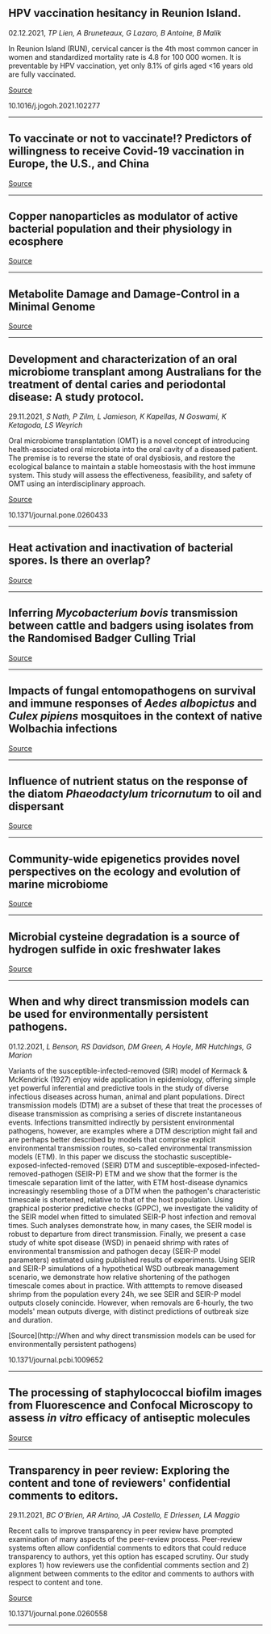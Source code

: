 ## HPV vaccination hesitancy in Reunion Island.
 02.12.2021, _TP Lien, A Bruneteaux, G Lazaro, B Antoine, B Malik_


In Reunion Island (RUN), cervical cancer is the 4th most common cancer in women and standardized mortality rate is 4.8 for 100 000 women. It is preventable by HPV vaccination, yet only 8.1% of girls aged &lt;16 years old are fully vaccinated.

[Source](https://journals.plos.org/plosone/article?id=10.1371/journal.pone.0260230)

10.1016/j.jogoh.2021.102277

---

## To vaccinate or not to vaccinate!? Predictors of willingness to receive Covid-19 vaccination in Europe, the U.S., and China

[Source](https://journals.plos.org/plosone/article?id=10.1371/journal.pone.0260230)

---

## Copper nanoparticles as modulator of active bacterial population and their physiology in ecosphere

[Source](https://www.biorxiv.org/content/10.1101/2021.11.30.470660v1.abstract?%3Fcollection=)

---

## Metabolite Damage and Damage-Control in a Minimal Genome

[Source](https://www.biorxiv.org/content/10.1101/2021.12.01.470718v1.abstract?%3Fcollection=)

---

## Development and characterization of an oral microbiome transplant among Australians for the treatment of dental caries and periodontal disease: A study protocol.
 29.11.2021, _S Nath, P Zilm, L Jamieson, K Kapellas, N Goswami, K Ketagoda, LS Weyrich_


Oral microbiome transplantation (OMT) is a novel concept of introducing health-associated oral microbiota into the oral cavity of a diseased patient. The premise is to reverse the state of oral dysbiosis, and restore the ecological balance to maintain a stable homeostasis with the host immune system. This study will assess the effectiveness, feasibility, and safety of OMT using an interdisciplinary approach.

[Source](https://journals.plos.org/plosone/article?id=10.1371/journal.pone.0260433)

10.1371/journal.pone.0260433

---

## Heat activation and inactivation of bacterial spores. Is there an overlap?

[Source](https://www.biorxiv.org/content/10.1101/2021.11.20.469368v2.abstract?%3Fcollection=)

---

## Inferring <em>Mycobacterium bovis</em> transmission between cattle and badgers using isolates from the Randomised Badger Culling Trial

[Source](https://journals.plos.org/plospathogens/article?id=10.1371/journal.ppat.1010075)

---

## Impacts of fungal entomopathogens on survival and immune responses of <em>Aedes albopictus</em> and <em>Culex pipiens</em> mosquitoes in the context of native Wolbachia infections

[Source](https://journals.plos.org/plosntds/article?id=10.1371/journal.pntd.0009984)

---

## Influence of nutrient status on the response of the diatom <em>Phaeodactylum tricornutum</em> to oil and dispersant

[Source](https://journals.plos.org/plosone/article?id=10.1371/journal.pone.0259506)

---

## Community-wide epigenetics provides novel perspectives on the ecology and evolution of marine microbiome

[Source](https://www.biorxiv.org/content/10.1101/2021.11.30.470565v1.abstract?%3Fcollection=)

---

##  Microbial cysteine degradation is a source of hydrogen sulfide in oxic freshwater lakes

[Source](https://www.biorxiv.org/content/10.1101/2021.11.30.467465v1.abstract?%3Fcollection=)

---

## When and why direct transmission models can be used for environmentally persistent pathogens.
 01.12.2021, _L Benson, RS Davidson, DM Green, A Hoyle, MR Hutchings, G Marion_


Variants of the susceptible-infected-removed (SIR) model of Kermack &amp; McKendrick (1927) enjoy wide application in epidemiology, offering simple yet powerful inferential and predictive tools in the study of diverse infectious diseases across human, animal and plant populations. Direct transmission models (DTM) are a subset of these that treat the processes of disease transmission as comprising a series of discrete instantaneous events. Infections transmitted indirectly by persistent environmental pathogens, however, are examples where a DTM description might fail and are perhaps better described by models that comprise explicit environmental transmission routes, so-called environmental transmission models (ETM). In this paper we discuss the stochastic susceptible-exposed-infected-removed (SEIR) DTM and susceptible-exposed-infected-removed-pathogen (SEIR-P) ETM and we show that the former is the timescale separation limit of the latter, with ETM host-disease dynamics increasingly resembling those of a DTM when the pathogen's characteristic timescale is shortened, relative to that of the host population. Using graphical posterior predictive checks (GPPC), we investigate the validity of the SEIR model when fitted to simulated SEIR-P host infection and removal times. Such analyses demonstrate how, in many cases, the SEIR model is robust to departure from direct transmission. Finally, we present a case study of white spot disease (WSD) in penaeid shrimp with rates of environmental transmission and pathogen decay (SEIR-P model parameters) estimated using published results of experiments. Using SEIR and SEIR-P simulations of a hypothetical WSD outbreak management scenario, we demonstrate how relative shortening of the pathogen timescale comes about in practice. With atttempts to remove diseased shrimp from the population every 24h, we see SEIR and SEIR-P model outputs closely conincide. However, when removals are 6-hourly, the two models' mean outputs diverge, with distinct predictions of outbreak size and duration.

[Source](http://When and why direct transmission models can be used for environmentally persistent pathogens)

10.1371/journal.pcbi.1009652

---

## The processing of staphylococcal biofilm images from Fluorescence and Confocal Microscopy to assess <em>in vitro</em> efficacy of antiseptic molecules

[Source](https://www.biorxiv.org/content/10.1101/2021.11.30.470646v1.abstract?%3Fcollection=)

---

## Transparency in peer review: Exploring the content and tone of reviewers' confidential comments to editors.
 29.11.2021, _BC O'Brien, AR Artino, JA Costello, E Driessen, LA Maggio_


Recent calls to improve transparency in peer review have prompted examination of many aspects of the peer-review process. Peer-review systems often allow confidential comments to editors that could reduce transparency to authors, yet this option has escaped scrutiny. Our study explores 1) how reviewers use the confidential comments section and 2) alignment between comments to the editor and comments to authors with respect to content and tone.

[Source](https://journals.plos.org/plosone/article?id=10.1371/journal.pone.0260558)

10.1371/journal.pone.0260558

---

